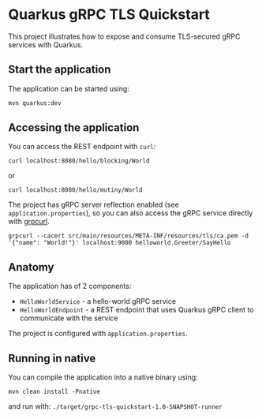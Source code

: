 Quarkus gRPC TLS Quickstart
========================

This project illustrates how to expose and consume TLS-secured gRPC services with Quarkus.

## Start the application

The application can be started using: 

```bash
mvn quarkus:dev
```  

## Accessing the application

You can access the REST endpoint with `curl`:
```
curl localhost:8080/hello/blocking/World
```                                     

or
```
curl localhost:8080/hello/mutiny/World
```

The project has gRPC server reflection enabled (see `application.properties`), so you can also access 
the gRPC service directly with [grpcurl](https://github.com/fullstorydev/grpcurl).

```
grpcurl --cacert src/main/resources/META-INF/resources/tls/ca.pem -d '{"name": "World!"}' localhost:9000 helloworld.Greeter/SayHello
``` 

## Anatomy
The application has of 2 components:

* `HelloWorldService` - a hello-world gRPC service 
* `HelloWorldEndpoint` - a REST endpoint that uses Quarkus gRPC client to communicate with
the service

The project is configured with `application.properties`.


## Running in native

You can compile the application into a native binary using:

`mvn clean install -Pnative`

and run with:
`./target/grpc-tls-quickstart-1.0-SNAPSHOT-runner` 
